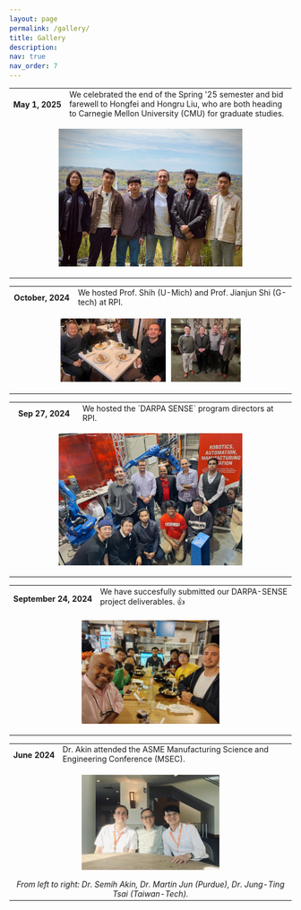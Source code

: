 ```yaml
---
layout: page
permalink: /gallery/
title: Gallery
description:  
nav: true
nav_order: 7
---
```


<div class="news">
    <div class="table-responsive">
        <table class="table table-sm table-borderless">
            <tr>
                <th scope="row" style="white-space: nowrap;">May 1, 2025</th>
                <td>
                    We celebrated the end of the Spring '25 semester and bid farewell to Hongfei and Hongru Liu, who are both heading to Carnegie Mellon University (CMU) for graduate studies.
                </td>
            </tr>
            <tr>
                <td colspan="2" style="text-align: center;">
                    <figure>
                        <img src="../assets/img/Semi_Lab_Spring2025.jpg" alt="Cold Spray Additive Manufacturing Cell" style="width:80%; max-width:500px;">                        
                    </figure>
                </td>
            </tr>
            <tr>  
 <div class="news">
    <div class="table-responsive">
        <table class="table table-sm table-borderless">
            <tr>
                <th scope="row" style="white-space: nowrap;">October, 2024</th>
                <td>
                    We hosted Prof. Shih (U-Mich) and Prof. Jianjun Shi (G-tech) at RPI. 
                </td>
            </tr>
            <tr>
                <td colspan="2" style="text-align: center;">
                    <figure>
                        <img src="../assets/img/Alber_Shi.jpg" alt="Cold Spray Additive Manufacturing Cell" style="width:80%; max-width:500px; height:70%; max-height:1000px;">                        
                    </figure>
                </td>
            </tr>
            <tr>     

<div class="news">
    <div class="table-responsive">
        <table class="table table-sm table-borderless">
            <tr>
                <th scope="row" style="white-space: nowrap;">Sep 27, 2024</th>
                <td>
                    We hosted the `DARPA SENSE` program directors at RPI.  
                </td>
            </tr>
            <tr>
                <td colspan="2" style="text-align: center;">
                    <figure>
                        <img src="../assets/img/DARPA_visit2.jpg" alt="Cold Spray Additive Manufacturing Cell" style="width:80%; max-width:500px;">                        
                    </figure>
                </td>
            </tr>
            <tr>  

<div class="news">
    <div class="table-responsive">
        <table class="table table-sm table-borderless">
            <tr>
                <th scope="row" style="white-space: nowrap;">September 24, 2024</th>
                <td>
                    We have succesfully submitted our DARPA-SENSE project deliverables. <span class="star">&#128077;</span> 
                </td>
            </tr>
            <tr>
                <td colspan="2" style="text-align: center;">
                    <figure>
                        <img src="../assets/img/Darpa_dinner.jpg" alt="Cold Spray Additive Manufacturing Cell" style="width:60%; max-width:400px;">
                       </figure>
                </td>
            </tr>
            <tr>  

<div class="news">
    <div class="table-responsive">
        <table class="table table-sm table-borderless">
            <tr>
                <th scope="row" style="white-space: nowrap;">June 2024</th>
                <td>
                    Dr. Akin attended the ASME Manufacturing Science and Engineering Conference (MSEC). <br>
                                  </td>
            </tr>
            <tr>
                <td colspan="2" style="text-align: center;">
                    <figure>
                        <img src="../assets/img/martinjun_tim.jpg" style="width:60%; max-width:400px;">
                       </figure>
                         <i>From left to right: Dr. Semih Akin, Dr. Martin Jun (Purdue), Dr. Jung-Ting Tsai (Taiwan-Tech). 
                    </i>
                </td>
            </tr>
            <tr>  